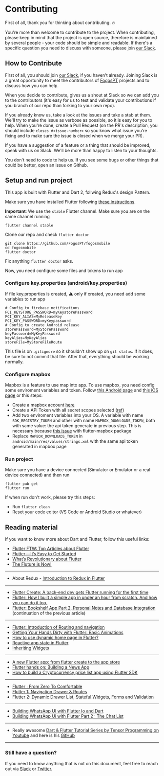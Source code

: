 # Contributing

First of all, thank you for thinking about contributing. 🔥

You're more than welcome to contribute to the project. When contributing, please keep in mind that the project is open source, therefore is maintained by several people - your code should be simple and readable. If there's a specific question you need to discuss with someone, please join [our Slack](https://communityinviter.com/apps/fogospt/fogos-pt).

## How to Contribute

First of all, you should join [our Slack](https://communityinviter.com/apps/fogospt/fogos-pt), if you haven't already. Joining Slack is a great opportunity to meet the contributors of [FogosPT](https://github.com/FogosPT) projects and to discuss how you can help.

When you decide to contribute, gives us a shout at Slack so we can add you to the contributors (it's easy for us to test and validate your contributions if you branch of our repo than forking to your own repo).

If you already know us, take a look at the issues and take a stab at them. We'll try to make the issue as verbose as possible, so it is easy for you to help. When you're done, create a Pull Request (on the PR's description, you should include `closes #<issue-number>` so you know what issue you're fixing and to make sure the issue is closed when we merge your PR).

If you have a suggestion of a feature or a thing that should be improved, speak with us on Slack. We'll be more than happy to listen to your thoughts.

You don't need to code to help us. If you see some bugs or other things that could be better, open an issue on Github.

## Setup and run project

This app is built with Flutter and Dart 2, follwing Redux's design Pattern.

Make sure you have installed Flutter following [these instructions](https://flutter.io/get-started/install/).

**Important**: We use the `stable` Flutter channel. Make sure you are on the same channel running

```shell
flutter channel stable
```

Clone our repo and check `flutter doctor`

```shell
git clone https://github.com/FogosPT/fogosmobile
cd fogosmobile
flutter doctor
```

Fix anything `flutter doctor` asks.

Now, you need configure some files and tokens to run app

### Configure key.properties (android/key.properties)

If file key.properties is created, ⚠ only if created, you need add some variables to run app

```shell
# Config to firebase notifications
FCI_KEYSTORE_PASSWORD=myKeystorePassword
FCI_KEY_ALIAS=MyReleaseKey
FCI_KEY_PASSWORD=myKeypassword
# Config to create Android release
storePassword=MyStorePassword
keyPassword=MyKeyPassword
keyAlias=MyKeyAlias
storeFile=MyStoreFileRoute
```

This file is on `.gitignore` so it shouldn't show up on `git status`. If it does, be sure to not commit that file.
After that, everything should be working normally.

### Configure mapbox

Mapbox is a feature to use map into app. To use mapbox, you need config some enviroment variables and token. Follow [this Android page](https://docs.mapbox.com/android/maps/guides/install/) and [this iOS page](https://docs.mapbox.com/ios/maps/guides/) or this steps:

- Create a mapbox account [here](https://account.mapbox.com/auth/signup/)
- Create a API Token with all secret scopes selected ([ref](https://user-images.githubusercontent.com/21011641/122591350-240b6b80-d063-11eb-8f9b-a0228b65f321.png))
- Add two enviroment variables into your OS. A variable with name `SDK_REGISTRY_TOKEN` and other with name `MAPBOX_DOWNLOADS_TOKEN`, both with same value: the api token generate in previous step. This is necessary because [this issue](https://github.com/tobrun/flutter-mapbox-gl/issues/604) with flutter-mapbox package
- Replace `MAPBOX_DOWNLOADS_TOKEN` in `android/main/res/values/strings.xml` with the same api token generated in mapbox page

### Run project

Make sure you have a device connected (Simulator or Emulator or a real device connected) and then run

```shell
flutter pub get
flutter run
```

If when run don't work, please try this steps:

- Run `flutter clean`
- Reset your code editor (VS Code or Android Studio or whatever)

## Reading material

If you want to know more about Dart and Flutter, follow this useful links:

- [Flutter FTW: Top Articles about Flutter](https://blog.goposse.com/flutter-ftw-top-articles-about-flutter-fec6f365ef81)
- [Flutter — It’s Easy to Get Started](https://medium.com/@westdabestdb/flutter-its-easy-to-get-started-995eb20c54a1)
- [What’s Revolutionary about Flutter](https://hackernoon.com/whats-revolutionary-about-flutter-946915b09514)
- [The Fluture is Now!](https://medium.com/@lets4r/the-fluture-is-now-6040d7dcd9f3)

----

- About Redux - [Introduction to Redux in Flutter](https://blog.novoda.com/introduction-to-redux-in-flutter/)

----

- [Flutter Create: A back-end dev gets Flutter running for the first time](https://blog.goposse.com/flutter-create-a-back-end-dev-gets-flutter-running-for-the-first-time-3185041bf380)
- [Flutter: How I built a simple app in under an hour from scratch. And how you can do it too.](https://proandroiddev.com/flutter-how-i-built-a-simple-app-in-under-an-hour-from-scratch-and-how-you-can-do-it-too-6d8e7fe6c91b)
- [Flutter: Bookshelf App Part 2, Personal Notes and Database Integration](https://proandroiddev.com/flutter-bookshelf-app-part-2-personal-notes-and-database-integration-a3b47a84c57) (continuation of the previous article)

----

- [Flutter: Introduction of Routing and navigation](https://medium.com/@kpbird/flutter-introduction-of-routing-and-navigation-49738dbd6abe)
- [Getting Your Hands Dirty with Flutter: Basic Animations](https://proandroiddev.com/getting-your-hands-dirty-with-flutter-basic-animations-6b9f21fa7d17)
- [How to use dynamic home page in Flutter?](https://medium.com/@anilcan/how-to-use-dynamic-home-page-in-flutter-83080da07012)
- [Reactive app state in Flutter](https://medium.com/@maksimrv/reactive-app-state-in-flutter-73f829bcf6a7)
- [Inheriting Widgets](https://medium.com/@mehmetf_71205/inheriting-widgets-b7ac56dbbeb1)

----

- [A new Flutter app: from flutter create to the app store](https://proandroiddev.com/a-new-flutter-app-from-flutter-create-to-the-app-store-e6c2dee17c1a)
- [Flutter hands on: Building a News App](https://blog.geekyants.com/flutter-hands-on-building-a-news-app-fe233027185f)
- [How to build a Cryptocurrency price list app using Flutter SDK](https://medium.freecodecamp.org/how-to-build-a-cryptocurrency-price-list-app-using-flutter-sdk-1c75998e1a58)

----

- [Flutter : From Zero To Comfortable](https://proandroiddev.com/flutter-from-zero-to-comfortable-6b1d6b2d20e)
- [Flutter 1: Navigation Drawer & Routes](https://engineering.classpro.in/flutter-1-navigation-drawer-routes-8b43a201251e)
- [Flutter 2: Dynamic Drawer List, Stateful Widgets, Forms and Validation](https://engineering.classpro.in/flutter-2-dynamic-drawer-list-stateful-widgets-forms-and-validation-6389fc625d2e)

----

- [Building WhatsApp UI with Flutter Io and Dart](https://medium.com/@Nash_905/building-whatsapp-ui-with-flutter-io-and-dart-1bb1e83e7439)
- [Building WhatsApp Ui with Flutter Part 2 : The Chat List](https://medium.com/@Nash_905/building-whatsapp-ui-with-flutter-part-2-the-chat-list-ad6e5fce5ba1)

----

- Really awesome [Dart & Flutter Tutorial Series by Tensor Programming on Youtube](https://www.youtube.com/watch?v=WwhyaqNtNQY&list=PLJbE2Yu2zumDqr_-hqpAN0nIr6m14TAsd) and here is his [GitHub](https://github.com/tensor-programming?utf8=%E2%9C%93&tab=repositories&q=&type=&language=dart)

----

### Still have a question?

If you need to know anything that is not on this document, feel free to reach out via [Slack](https://communityinviter.com/apps/fogospt/fogos-pt) or [Twitter](https://twitter.com/fogosPT).
